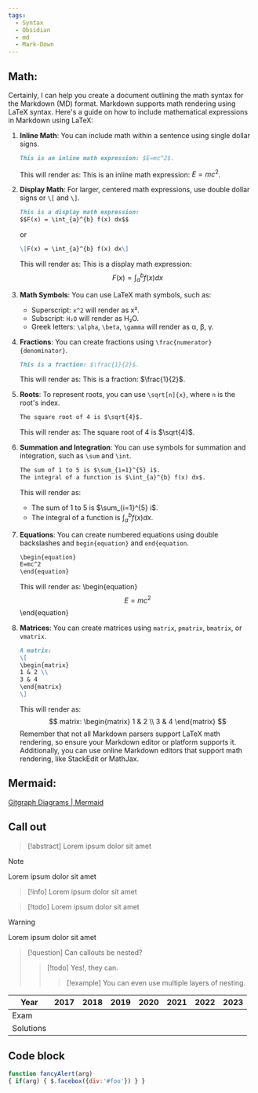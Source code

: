 ```yaml
---
tags:
  - Syntax
  - Obsidian
  - md
  - Mark-Down
---
```

## Math:

Certainly, I can help you create a document outlining the math syntax for the Markdown (MD) format. Markdown supports math rendering using LaTeX syntax. Here's a guide on how to include mathematical expressions in Markdown using LaTeX:

1. **Inline Math**: You can include math within a sentence using single dollar signs.

   ```markdown
   This is an inline math expression: $E=mc^2$.
   ```
   This will render as: This is an inline math expression: $E=mc^2$.

2. **Display Math**: For larger, centered math expressions, use double dollar signs or `\[` and `\]`.
   ```markdown
   This is a display math expression:
   $$F(x) = \int_{a}^{b} f(x) dx$$
   ```
   or
   ```markdown
   \[F(x) = \int_{a}^{b} f(x) dx\]
   ```

   This will render as:
   This is a display math expression:
$$F(x) = \int_{a}^{b} f(x) dx$$

3. **Math Symbols**: You can use LaTeX math symbols, such as:
   - Superscript: `x^2` will render as x².
   - Subscript: `H₂O` will render as H₂O.
   - Greek letters: `\alpha`, `\beta`, `\gamma` will render as α, β, γ.

4. **Fractions**: You can create fractions using `\frac{numerator}{denominator}`.
   ```markdown
   This is a fraction: $\frac{1}{2}$.
   ```
   This will render as: This is a fraction: $\frac{1}{2}$.

5. **Roots**: To represent roots, you can use `\sqrt[n]{x}`, where `n` is the root's index.
   ```markdown
   The square root of 4 is $\sqrt{4}$.
   ```
   This will render as: The square root of 4 is $\sqrt{4}$.

6. **Summation and Integration**: You can use symbols for summation and integration, such as `\sum` and `\int`.
   ```markdown
   The sum of 1 to 5 is $\sum_{i=1}^{5} i$.
   The integral of a function is $\int_{a}^{b} f(x) dx$.
   ```
   This will render as:
   - The sum of 1 to 5 is $\sum_{i=1}^{5} i$.
   - The integral of a function is $\int_{a}^{b} f(x) dx$.

7. **Equations**: You can create numbered equations using double backslashes and `begin{equation}` and `end{equation`.
   ```markdown
   \begin{equation}
   E=mc^2
   \end{equation}
   ```
   This will render as:
   \begin{equation}
   $$ E=mc^2$$
   \end{equation}

8. **Matrices**: You can create matrices using `matrix`, `pmatrix`, `bmatrix`, or `vmatrix`.
   ```markdown
   A matrix:
   \[
   \begin{matrix}
   1 & 2 \\
   3 & 4
   \end{matrix}
   \]
   ```
   This will render as:
$$   matrix:
   \begin{matrix}
   1 & 2 \\
   3 & 4
   \end{matrix}
$$
Remember that not all Markdown parsers support LaTeX math rendering, so ensure your Markdown editor or platform supports it. Additionally, you can use online Markdown editors that support math rendering, like StackEdit or MathJax.

## Mermaid:
[Gitgraph Diagrams | Mermaid](https://mermaid.js.org/syntax/gitgraph.html)
## Call out
> [!abstract]
> Lorem ipsum dolor sit amet

> [!note]
> Lorem ipsum dolor sit amet

> [!info] 
> Lorem ipsum dolor sit amet

> [!todo] 
> Lorem ipsum dolor sit amet

> [!warning]
> Lorem ipsum dolor sit amet

> [!question] Can callouts be nested?
> > [!todo] Yes!, they can.
> > > [!example]  You can even use multiple layers of nesting.


| Year      | 2017 | 2018 | 2019 | 2020 | 2021 | 2022 | 2023 |
| --------- | ---- | ---- | ---- | ---- | ---- | ---- | ---- |
| Exam      |      |      |      |      |      |      |      |
| Solutions |      |      |      |      |      |      |      |

## Code block
```js 
function fancyAlert(arg)
{ if(arg) { $.facebox({div:'#foo'}) } } 
```